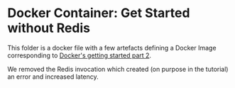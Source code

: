 # Docker Container:  Get Started without Redis

This folder is a docker file with a few artefacts defining a Docker Image corresponding to [Docker's getting started part 2](https://docs.docker.com/get-started/part2/).

We removed the Redis invocation which created (on purpose in the tutorial) an error and increased latency.
